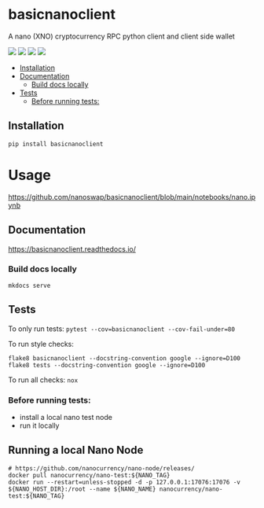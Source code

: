 # basicnanoclient

A nano (XNO) cryptocurrency RPC python client and client side wallet

![](https://img.shields.io/readthedocs/nanoclient?label=readthedocs)
![](https://img.shields.io/github/actions/workflow/status/nanoswap/nanoclient/test.yml?label=tests)
![](https://img.shields.io/snyk/vulnerabilities/github/nanoswap/nanoclient)
![](https://img.shields.io/pypi/pyversions/nanoclient)

- [Installation](#installation)
- [Documentation](#documentation)
  * [Build docs locally](#build-docs-locally)
- [Tests](#tests)
  * [Before running tests:](#before-running-tests-)

## Installation

```
pip install basicnanoclient
```

# Usage

https://github.com/nanoswap/basicnanoclient/blob/main/notebooks/nano.ipynb

## Documentation

https://basicnanoclient.readthedocs.io/

### Build docs locally
`mkdocs serve`

## Tests
To only run tests: `pytest --cov=basicnanoclient --cov-fail-under=80`

To run style checks:  
```
flake8 basicnanoclient --docstring-convention google --ignore=D100
flake8 tests --docstring-convention google --ignore=D100
```

To run all checks: `nox`

### Before running tests:

- install a local nano test node
- run it locally

## Running a local Nano Node

```
# https://github.com/nanocurrency/nano-node/releases/
docker pull nanocurrency/nano-test:${NANO_TAG}
docker run --restart=unless-stopped -d -p 127.0.0.1:17076:17076 -v ${NANO_HOST_DIR}:/root --name ${NANO_NAME} nanocurrency/nano-test:${NANO_TAG}
```
